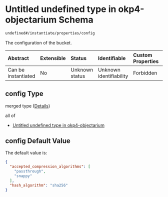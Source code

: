 # Untitled undefined type in okp4-objectarium Schema

```txt
undefined#/instantiate/properties/config
```

The configuration of the bucket.

| Abstract            | Extensible | Status         | Identifiable            | Custom Properties | Additional Properties | Access Restrictions | Defined In                                                                     |
| :------------------ | :--------- | :------------- | :---------------------- | :---------------- | :-------------------- | :------------------ | :----------------------------------------------------------------------------- |
| Can be instantiated | No         | Unknown status | Unknown identifiability | Forbidden         | Allowed               | none                | [okp4-objectarium.json\*](schema/okp4-objectarium.json "open original schema") |

## config Type

merged type ([Details](okp4-objectarium-instantiatemsg-properties-config.md))

all of

* [Untitled undefined type in okp4-objectarium](okp4-objectarium-instantiatemsg-properties-config-allof-0.md "check type definition")

## config Default Value

The default value is:

```json
{
  "accepted_compression_algorithms": [
    "passthrough",
    "snappy"
  ],
  "hash_algorithm": "sha256"
}
```
